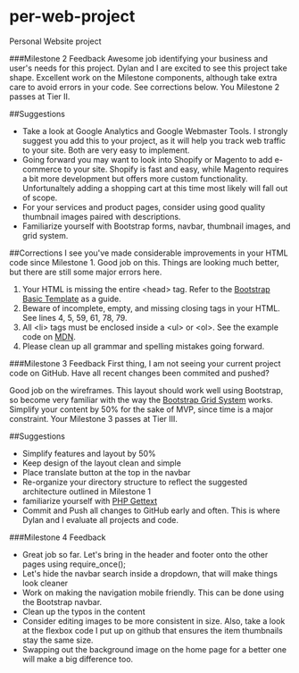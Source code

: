# per-web-project
Personal Website  project

###Milestone 2 Feedback
Awesome job identifying your business and user's needs for this project. Dylan and I are excited to see this project take shape. Excellent work on the Milestone components, although take extra care to avoid errors in your code. See corrections below. You Milestone 2 passes at Tier II.

##Suggestions
- Take a look at Google Analytics and Google Webmaster Tools. I strongly suggest you add this to your project, as it will help you track web traffic to your site. Both are very easy to implement.
- Going forward you may want to look into Shopify or Magento to add e-commerce to your site. Shopify is fast and easy, while Magento requires a bit more development but offers more custom functionality. Unfortunaltely adding a shopping cart at this time most likely will fall out of scope.
- For your services and product pages, consider using good quality thumbnail images paired with descriptions.
- Familiarize yourself with Bootstrap forms, navbar, thumbnail images, and grid system.

##Corrections
I see you've made considerable improvements in your HTML code since Milestone 1. Good job on this. Things are looking much better, but there are still some major errors here.

1. Your HTML is missing the entire &lt;head&gt; tag. Refer to the [Bootstrap Basic Template]("https://bootcamp-coders.cnm.edu/class-materials/bootstrap/bootstrap-template.php") as a guide.
2. Beware of incomplete, empty, and missing closing tags in your HTML. See lines 4, 5, 59, 61, 78, 79.
3. All &lt;li&gt; tags must be enclosed inside a &lt;ul&gt; or &lt;ol&gt;. See the example code on [MDN]("https://developer.mozilla.org/en-US/docs/Web/HTML/Element/ul").
4. Please clean up all grammar and spelling mistakes going forward.

###Milestone 3 Feedback
First thing, I am not seeing your current project code on GitHub. Have all recent changes been commited and pushed?

Good job on the wireframes. This layout should work well using Bootstrap, so become very familiar with the way the [Bootstrap Grid System](http://getbootstrap.com/css/#grid-example-basic) works.
Simplify your content by 50% for the sake of MVP, since time is a major constraint. Your Milestone 3 passes at Tier III.
 
##Suggestions
- Simplify features and layout by 50%
- Keep design of the layout clean and simple
- Place translate button at the top in the navbar
- Re-organize your directory structure to reflect the suggested architecture outlined in Milestone 1
- familiarize yourself with [PHP Gettext](http://php.net/manual/en/book.gettext.php)
- Commit and Push all changes to GitHub early and often. This is where Dylan and I evaluate all projects and code.

###Milestone 4 Feedback
- Great job so far. Let's bring in the header and footer onto the other pages using require_once();
- Let's hide the navbar search inside a dropdown, that will make things look cleaner
- Work on making the navigation mobile friendly. This can be done using the Bootstrap navbar.
- Clean up the typos in the content
- Consider editing images to be more consistent in size. Also, take a look at the flexbox code I put up on github that ensures the item thumbnails stay the same size.
- Swapping out the background image on the home page for a better one will make a big difference too.

